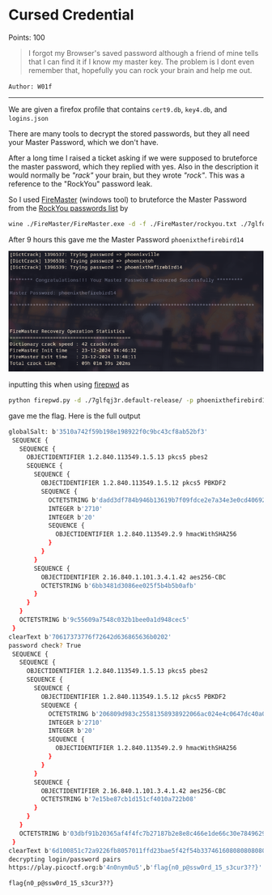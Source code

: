 # Cursed Credential

Points: 100

> I forgot my Browser's saved password although a friend of mine tells that I can find it if I know my master key. The problem is I dont even remember that, hopefully you can rock your brain and help me out.

`Author: W01f`

---

We are given a firefox profile that contains `cert9.db`, `key4.db`, and `logins.json`

There are many tools to decrypt the stored passwords, but they all need 
your Master Password, which we don't have. 

After a long time I raised a ticket asking if we were supposed to bruteforce
the master password, which they replied with yes. Also in the description
it would normally be _"rack"_ your brain, but they wrote _"rock"_. This was a 
reference to the "RockYou" password leak. 

So I used [FireMaster](https://securityxploded.com/download-software.php?name=firemaster) (windows tool) to bruteforce the Master Password from the [RockYou passwords list](https://github.com/zacheller/rockyou) by

```sh
wine ./FireMaster/FireMaster.exe -d -f ./FireMaster/rockyou.txt ./7glfqj3r.default-release/
```

After 9 hours this gave me the Master Password `phoenixthefirebird14`

![](./image.png)

inputting this when using [firepwd](https://github.com/lclevy/firepwd/tree/master) as 
```sh
python firepwd.py -d ./7glfqj3r.default-release/ -p phoenixthefirebird14
```

gave me the flag. Here is the full output

```sh
globalSalt: b'3510a742f59b198e198922f0c9bc43cf8ab52bf3'
 SEQUENCE {
   SEQUENCE {
     OBJECTIDENTIFIER 1.2.840.113549.1.5.13 pkcs5 pbes2
     SEQUENCE {
       SEQUENCE {
         OBJECTIDENTIFIER 1.2.840.113549.1.5.12 pkcs5 PBKDF2
         SEQUENCE {
           OCTETSTRING b'dadd3df784b946b13619b7f09fdce2e7a34e3e0cd4069263a0517d683d003695'
           INTEGER b'2710'
           INTEGER b'20'
           SEQUENCE {
             OBJECTIDENTIFIER 1.2.840.113549.2.9 hmacWithSHA256
           }
         }
       }
       SEQUENCE {
         OBJECTIDENTIFIER 2.16.840.1.101.3.4.1.42 aes256-CBC
         OCTETSTRING b'6bb3481d3086ee025f5b4b5b0afb'
       }
     }
   }
   OCTETSTRING b'9c55609a7548c032b1bee0a1d948cec5'
 }
clearText b'70617373776f72642d636865636b0202'
password check? True
 SEQUENCE {
   SEQUENCE {
     OBJECTIDENTIFIER 1.2.840.113549.1.5.13 pkcs5 pbes2
     SEQUENCE {
       SEQUENCE {
         OBJECTIDENTIFIER 1.2.840.113549.1.5.12 pkcs5 PBKDF2
         SEQUENCE {
           OCTETSTRING b'206809d983c25581358938922066ac024e4c0647dc40a0a6a359b953912391d6'
           INTEGER b'2710'
           INTEGER b'20'
           SEQUENCE {
             OBJECTIDENTIFIER 1.2.840.113549.2.9 hmacWithSHA256
           }
         }
       }
       SEQUENCE {
         OBJECTIDENTIFIER 2.16.840.1.101.3.4.1.42 aes256-CBC
         OCTETSTRING b'7e15be87cb1d151cf4010a722b08'
       }
     }
   }
   OCTETSTRING b'03dbf91b20365af4f4fc7b27187b2e8e8c466e1de66c30e78496299db4827b68'
 }
clearText b'6d100851c72a9226fb8057011ffd23bae5f42f54b33746160808080808080808'
decrypting login/password pairs
https://play.picoctf.org:b'4n0nym0u5',b'flag{n0_p@ssw0rd_15_s3cur3??}'
```

```
flag{n0_p@ssw0rd_15_s3cur3??}
```
